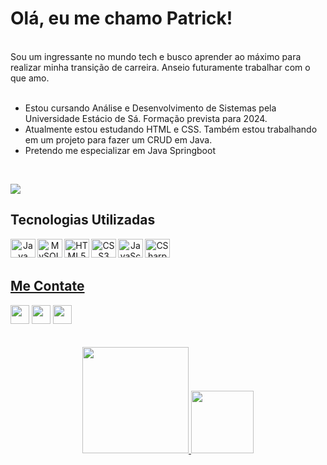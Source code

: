 <h1>Olá, eu me chamo Patrick!</h1>
</br>
<div>Sou um ingressante no mundo tech e busco aprender ao máximo para realizar minha transição de carreira. Anseio futuramente trabalhar com o que amo.</div>
</br>
<ul>
  <li> Estou cursando Análise e Desenvolvimento de Sistemas pela Universidade Estácio de Sá. Formação prevista para 2024. </li>
  <li> Atualmente estou estudando HTML e CSS. Também estou trabalhando em um projeto para fazer um CRUD em Java. </li>
  <li> Pretendo me especializar em Java Springboot </li>
</ul>

</br>

![](https://komarev.com/ghpvc/?username=patrick-barbosa&style=for-the-badge)

<h2>Tecnologias Utilizadas</h2>
<div align="center">
  <a href="//www.github.com/patrick-barbosa">
  <img align="left" alt="Java" height="30" width="40" src="https://cdn.jsdelivr.net/gh/devicons/devicon/icons/java/java-original.svg" />
  <img align="left" alt="MySQL" height="30" width="40" src="https://cdn.jsdelivr.net/gh/devicons/devicon/icons/mysql/mysql-original.svg" />
  <img align="left" alt="HTML5" height="30" width="40" src="https://cdn.jsdelivr.net/gh/devicons/devicon/icons/html5/html5-original.svg" />
  <img align="left" alt="CSS3" height="30" width="40" src="https://cdn.jsdelivr.net/gh/devicons/devicon/icons/css3/css3-original.svg" />    
  <img align="left" alt="JavaScript" height="30" width="40" src="https://cdn.jsdelivr.net/gh/devicons/devicon/icons/javascript/javascript-original.svg" />
  <img align="left" alt="CSharp" height="30" width="40" src="https://cdn.jsdelivr.net/gh/devicons/devicon/icons/csharp/csharp-original.svg" />
          
</div>

</br>
</br>

<h2> Me Contate </h2>
<a href="https://www.linkedin.com/in/PO27" target="_blank"><img height="30" src="https://img.shields.io/badge/-LinkedIn-%230077B5?style=for-the-badge&logo=linkedin&logoColor=white" target="_blank"></a>
<a href="mailto:patrick.oliveira27@hotmail.com" target="_blank"><img height="30" src="https://img.shields.io/badge/Microsoft_Outlook-0078D4?style=for-the-badge&logo=microsoft-outlook&logoColor=white" target="_blank"></a> 
<a href="https://wa.me/5521966086050" target="_blank"><img height="30" src="https://img.shields.io/badge/WhatsApp-25D366?style=for-the-badge&logo=whatsapp&logoColor=white" target="_blank"></a> 
  
</br>
</br>  
</br>

<div align="center">
  <a href="https://github.com/Patrick-Barbosa">
  <img height="170em" src="https://github-readme-stats.vercel.app/api?username=patrick-barbosa&show_icons=true&theme=dracula&include_all_commits=true&count_private=true"/>
  <img height="100em" src="https://github-readme-stats.vercel.app/api/top-langs/?username=patrick-barbosa&layout=compact&langs_count=7&theme=dracula"/>
</div>
  
